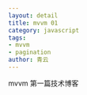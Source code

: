 ```yaml
---
layout: detail
title: mvvm 01
category: javascript
tags:
- mvvm
- pagination
author: 青云
---
```


mvvm 第一篇技术博客